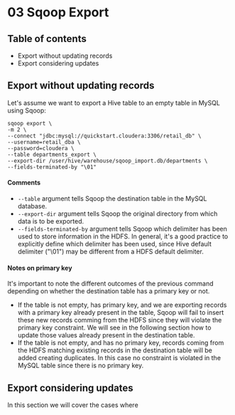# 03 Sqoop Export

## Table of contents

* Export without updating records
* Export considering updates

## Export without updating records

Let's assume we want to export a Hive table to an empty table in MySQL using Sqoop:

```
sqoop export \ 
-m 2 \
--connect "jdbc:mysql://quickstart.cloudera:3306/retail_db" \
--username=retail_dba \
--password=cloudera \
--table departments_export \
--export-dir /user/hive/warehouse/sqoop_import.db/departments \
--fields-terminated-by "\01"
```

#### Comments

* `--table` argument tells Sqoop the destination table in the MySQL database.
* `--export-dir` argument tells Sqoop the original directory from which data is to be exported.
* `--fields-terminated-by` argument tells Sqoop which delimiter has been used to store information in
  the HDFS. In general, it's a good practice to explicitly define which delimiter has been used, since
  Hive default delimiter ("\01") may be different from a HDFS default delimiter.

#### Notes on primary key

It's important to note the different outcomes of the previous command depending
on whether the destination table has a primary key or not.

* If the table is not empty, has primary key, and we are exporting records with
  a primary key already present in the table, Sqoop will fail to insert these new records comming from
  the HDFS since they will violate the primary key constraint. We will see in the following section
  how to update those values already present in the destination table.
* If the table is not empty, and has no primary key, records coming from the HDFS matching 
  existing records in the destination table will be added creating duplicates. In this case
  no constraint is violated in the MySQL table since there is no primary key.

## Export considering updates

In this section we will cover the cases where 